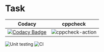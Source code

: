 # Task
|Codacy|cppcheck|
|:--:|:--:|
|[![Codacy Badge](https://api.codacy.com/project/badge/Grade/d93b9be3b20340fcac3b1434519f3a3f)](https://app.codacy.com/manual/stepin105005/program_example?utm_source=github.com&utm_medium=referral&utm_content=stepin105005/program_example&utm_campaign=Badge_Grade_Dashboard)|![cppcheck-action](https://github.com/stepin105005/1/workflows/cppcheck-action/badge.svg?branch=master)
![Unit testing](https://github.com/stepin105005/program_example/workflows/Unit%20testing/badge.svg?branch=master)
![CI](https://github.com/stepin105005/program_example/workflows/CI/badge.svg?branch=master)
